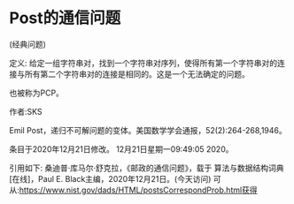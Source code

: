 # Post的通信问题


(经典问题)



定义:
给定一组字符串对，找到一个字符串对序列，使得所有第一个字符串对的连接与所有第二个字符串对的连接是相同的。这是一个无法确定的问题。



也被称为PCP。


作者:SKS


Emil Post，递归不可解问题的变体。美国数学学会通报，52(2):264-268,1946。








条目于2020年12月21日修改。
12月21日星期一09:49:05 2020。



引用如下:
桑迪普·库马尔·舒克拉，《邮政的通信问题》，载于
算法与数据结构词典[在线]，Paul E. Black主编，2020年12月21日。(今天访问)
可从:https://www.nist.gov/dads/HTML/postsCorrespondProb.html获得